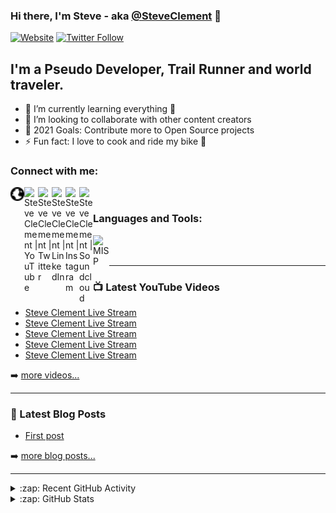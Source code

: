 ### Hi there, I'm Steve - aka [@SteveClement][website] 👋

[![Website](https://img.shields.io/website?label=localhost.lu&style=for-the-badge&url=https%3A%2F%2Flocalhost.lu)](https://localhost.lu)
[![Twitter Follow](https://img.shields.io/twitter/follow/SteveClement?color=1DA1F2&logo=twitter&style=for-the-badge)](https://twitter.com/intent/follow?original_referer=https%3A%2F%2Fgithub.com%2FSteveClement&screen_name=SteveClement)

## I'm a Pseudo Developer, Trail Runner and world traveler.

- 🌱 I’m currently learning everything 🤣
- 👯 I’m looking to collaborate with other content creators
- 🥅 2021 Goals: Contribute more to Open Source projects
- ⚡ Fun fact: I love to cook and ride my bike 🚴

### Connect with me:

[<img align="left" alt="localhost.lu" width="22px" src="https://raw.githubusercontent.com/iconic/open-iconic/master/svg/globe.svg" />][website]
[<img align="left" alt="SteveClement | YouTube" width="22px" src="https://cdn.jsdelivr.net/npm/simple-icons@v3/icons/youtube.svg" />][youtube]
[<img align="left" alt="SteveClement | Twitter" width="22px" src="https://cdn.jsdelivr.net/npm/simple-icons@v3/icons/twitter.svg" />][twitter]
[<img align="left" alt="SteveClement | LinkedIn" width="22px" src="https://cdn.jsdelivr.net/npm/simple-icons@v3/icons/linkedin.svg" />][linkedin]
[<img align="left" alt="SteveClement | Instagram" width="22px" src="https://cdn.jsdelivr.net/npm/simple-icons@v3/icons/instagram.svg" />][instagram]
[<img align="left" alt="SteveClement | Soundcloud" width="22px" src="https://cdn.jsdelivr.net/npm/simple-icons@v3/icons/soundcloud.svg" />][soundcloud]

<br />

### Languages and Tools:

[<img align="left" alt="MISP" width="26px" src="https://raw.githubusercontent.com/MISP/MISP/2.4/INSTALL/logos/misp-logo.png" />][mispplaylist]

<br />
<br />

---

### 📺 Latest YouTube Videos

<!-- YOUTUBE:START -->
- [Steve Clement Live Stream](https://www.youtube.com/watch?v=JLc--uBnM-A)
- [Steve Clement Live Stream](https://www.youtube.com/watch?v=ldgfxtYwpQM)
- [Steve Clement Live Stream](https://www.youtube.com/watch?v=T5cC8I_4n0Q)
- [Steve Clement Live Stream](https://www.youtube.com/watch?v=SKUUo9E0L_8)
- [Steve Clement Live Stream](https://www.youtube.com/watch?v=NdwHxFD_Ndo)
<!-- YOUTUBE:END -->

➡️ [more videos...](https://youtube.com/SteveClement)

---

### 📕 Latest Blog Posts

<!-- BLOG-POST-LIST:START -->
- [First post](https://dev.to/steveclement/first-post-4a52)
<!-- BLOG-POST-LIST:END -->

➡️ [more blog posts...](https://dev.to/SteveClement)

---

<details>
  <summary>:zap: Recent GitHub Activity</summary>
  
<!--START_SECTION:activity-->
1. 🎉 Merged PR [#19](https://github.com/CybersecurityLuxembourg/openxeco-core/pull/19) in [CybersecurityLuxembourg/openxeco-core](https://github.com/CybersecurityLuxembourg/openxeco-core)
2. 💪 Opened PR [#19](https://github.com/CybersecurityLuxembourg/openxeco-core/pull/19) in [CybersecurityLuxembourg/openxeco-core](https://github.com/CybersecurityLuxembourg/openxeco-core)
3. 🎉 Merged PR [#18](https://github.com/CybersecurityLuxembourg/openxeco-core/pull/18) in [CybersecurityLuxembourg/openxeco-core](https://github.com/CybersecurityLuxembourg/openxeco-core)
4. 💪 Opened PR [#18](https://github.com/CybersecurityLuxembourg/openxeco-core/pull/18) in [CybersecurityLuxembourg/openxeco-core](https://github.com/CybersecurityLuxembourg/openxeco-core)
5. ❗️ Opened issue [#17](https://github.com/CybersecurityLuxembourg/openxeco-core/issues/17) in [CybersecurityLuxembourg/openxeco-core](https://github.com/CybersecurityLuxembourg/openxeco-core)
<!--END_SECTION:activity-->

</details>

<details>
  <summary>:zap: GitHub Stats</summary>

  <img align="left" alt="SteveClement's GitHub Stats" src="https://github-readme-stats.vercel.app/api?username=SteveClement&show_icons=true&hide_border=true" />

</details>

[website]: https://localhost.lu
[twitter]: https://twitter.com/SteveClement
[youtube]: https://youtube.com/SteveClement
[instagram]: https://instagram.com/SteveClement	
[soundcloud]: https://soundcloud.com/SteveClement	
[linkedin]: https://linkedin.com/in/SteveClement3
[mispplaylist]: https://www.youtube.com/playlist?list=PLdkk3sJ2VZ_hQUKF931M1rqdwSU3h1BZI
